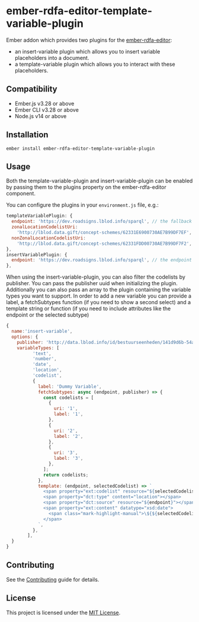 ember-rdfa-editor-template-variable-plugin
==============================================================================

Ember addon which provides two plugins for the [ember-rdfa-editor](https://github.com/lblod/ember-rdfa-editor):
- an insert-variable plugin which allows you to insert variable placeholders into a document.
- a template-variable plugin which allows you to interact with these placeholders.


Compatibility
------------------------------------------------------------------------------

* Ember.js v3.28 or above
* Ember CLI v3.28 or above
* Node.js v14 or above


Installation
------------------------------------------------------------------------------

```
ember install ember-rdfa-editor-template-variable-plugin
```


Usage
------------------------------------------------------------------------------

Both the template-variable-plugin and insert-variable-plugin can be enabled by passing them to the plugins property on the ember-rdfa-editor component.

You can configure the plugins in your `environment.js` file, e.g.:

```javascript
templateVariablePlugin: {
  endpoint: 'https://dev.roadsigns.lblod.info/sparql', // the fallback endpoint which should be used for codelists which do not have a `dct:source` property.
  zonalLocationCodelistUri:
    'http://lblod.data.gift/concept-schemes/62331E6900730AE7B99DF7EF',
  nonZonalLocationCodelistUri:
    'http://lblod.data.gift/concept-schemes/62331FDD00730AE7B99DF7F2',
},
insertVariablePlugin: {
  endpoint: 'https://dev.roadsigns.lblod.info/sparql', // the endpoint the plugin should use when fetching codelists
},
```

When using the insert-variable-plugin, you can also filter the codelists by publisher. You can pass the publisher uuid when initializing the plugin. Additionally you can also pass an array to the plugin containing the variable types you want to support. In order to add a new variable you can provide a label, a fetchSubtypes function (if you need to show a second select) and a template string or function (if you need to include attributes like the endpoint or the selected subtype)

```javascript
{
  name:'insert-variable',
  options: {
    publisher: 'http://data.lblod.info/id/bestuurseenheden/141d9d6b-54af-4d17-b313-8d1c30bc3f5b',
    variableTypes: [
          'text',
          'number',
          'date',
          'location',
          'codelist',
          {
            label: 'Dummy Variable',
            fetchSubtypes: async (endpoint, publisher) => {
              const codelists = [
                {
                  uri: '1',
                  label: '1',
                },
                {
                  uri: '2',
                  label: '2',
                },
                {
                  uri: '3',
                  label: '3',
                },
              ];
              return codelists;
            },
            template: (endpoint, selectedCodelist) => `
              <span property="ext:codelist" resource="${selectedCodelist.uri}"></span>
              <span property="dct:type" content="location"></span>
              <span property="dct:source" resource="${endpoint}"></span>
              <span property="ext:content" datatype="xsd:date">
                <span class="mark-highlight-manual">\${${selectedCodelist.label}}</span>
              </span>
            `,
          },
        ],
  }
}
```



Contributing
------------------------------------------------------------------------------

See the [Contributing](CONTRIBUTING.md) guide for details.


License
------------------------------------------------------------------------------

This project is licensed under the [MIT License](LICENSE.md).
